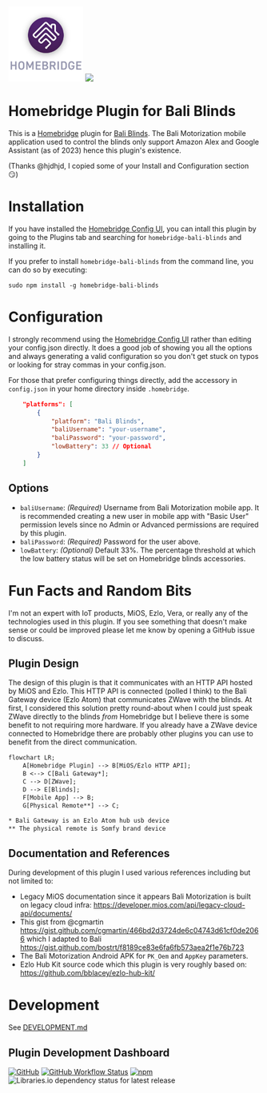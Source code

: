 
<img src="https://github.com/homebridge/branding/raw/master/logos/homebridge-wordmark-logo-vertical.png" width="150">
<img src="https://www.baliblinds.com/globalassets/2.-assets/images/logos/balilogo.svg" width="150">

# Homebridge Plugin for Bali Blinds 

This is a [Homebridge](https://homebridge.io/) plugin for [Bali Blinds](https://www.baliblinds.com/motorization/). The Bali Motorization mobile application used to control the blinds only support Amazon Alex and Google Assistant (as of 2023) hence this plugin's existence.

(Thanks @hjdhjd, I copied some of your Install and Configuration section :smirk:)

# Installation

If you have installed the [Homebridge Config UI](https://github.com/oznu/homebridge-config-ui-x), you can intall this plugin by going to the Plugins tab and searching for `homebridge-bali-blinds` and installing it.

If you prefer to install `homebridge-bali-blinds` from the command line, you can do so by executing:

```
sudo npm install -g homebridge-bali-blinds
```

# Configuration

I strongly recommend using the [Homebridge Config UI](https://github.com/oznu/homebridge-config-ui-x) rather than editing your config.json directly. It does a good job of showing you all the options and always generating a valid configuration so you don't get stuck on typos or looking for stray commas in your config.json.

For those that prefer configuring things directly, add the accessory in `config.json` in your home directory inside `.homebridge`.

```json
    "platforms": [
        {
			"platform": "Bali Blinds",
            "baliUsername": "your-username",
            "baliPassword": "your-password",
            "lowBattery": 33 // Optional
        }
    ]
```

## Options

- `baliUsername`: *(Required)* Username from Bali Motorization mobile app.  It is recommended creating a new user in mobile app with "Basic User" permission levels since no Admin or Advanced permissions are required by this plugin.
- `baliPassword`: *(Required)* Password for the user above.
- `lowBattery`: *(Optional)* Default 33%. The percentage threshold at which the low battery status will be set on Homebridge blinds accessories.


# Fun Facts and Random Bits
I'm not an expert with IoT products, MiOS, Ezlo, Vera, or really any of the technologies used in this plugin. If you see something that doesn't make sense or could be improved please let me know by opening a GitHub issue to discuss. 

## Plugin Design

The design of this plugin is that it communicates with an HTTP API hosted by MiOS and Ezlo. This HTTP API is connected (polled I think) to the Bali Gateway device (Ezlo Atom) that communicates ZWave with the blinds. At first, I considered this solution pretty round-about when I could just speak ZWave directly to the blinds *from* Homebridge but I believe there is some benefit to not requiring more hardware. If you already have a ZWave device connected to Homebridge there are probably other plugins you can use to benefit from the direct communication. 

```mermaid
flowchart LR;
	A[Homebridge Plugin] --> B[MiOS/Ezlo HTTP API];
	B <--> C[Bali Gateway*];
	C --> D[ZWave];
	D --> E[Blinds];
	F[Mobile App] --> B;
	G[Physical Remote**] --> C;
```

```
* Bali Gateway is an Ezlo Atom hub usb device
** The physical remote is Somfy brand device
```

## Documentation and References

During development of this plugin I used various references including but not limited to:

- Legacy MiOS documentation since it appears Bali Motorization is built on legacy cloud infra: https://developer.mios.com/api/legacy-cloud-api/documents/
- This gist from @cgmartin https://gist.github.com/cgmartin/466bd2d3724de6c04743d61cf0de2066 which I adapted to Bali https://gist.github.com/bostrt/f8189ce83e6fa6fb573aea2f1e76b723
- The Bali Motorization Android APK for `PK_Oem` and `AppKey` parameters.
- Ezlo Hub Kit source code which this plugin is very roughly based on: https://github.com/bblacey/ezlo-hub-kit/

# Development

See [DEVELOPMENT.md](DEVELOPMENT.md)

## Plugin Development Dashboard

[![GitHub](https://img.shields.io/github/license/bostrt/homebridge-bali-blinds?style=for-the-badge)](https://github.com/bostrt/homebridge-bali-blinds/blob/main/LICENSE)
[![GitHub Workflow Status](https://img.shields.io/github/actions/workflow/status/bostrt/homebridge-bali-blinds/build.yml?style=for-the-badge)](https://github.com/bostrt/homebridge-bali-blinds/actions)
[![npm](https://img.shields.io/npm/v/homebridge-bali-blinds?style=for-the-badge)](https://www.npmjs.com/package/homebridge-bali-blinds)
![Libraries.io dependency status for latest release](https://img.shields.io/librariesio/release/npm/homebridge-bali-blinds?style=for-the-badge)